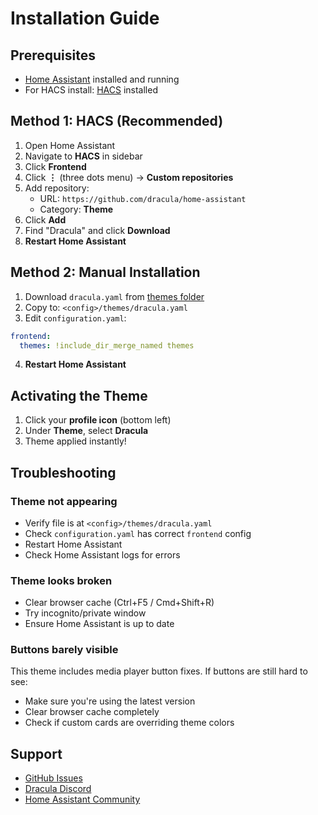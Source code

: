 # Installation Guide

## Prerequisites

- [Home Assistant](https://www.home-assistant.io/) installed and running
- For HACS install: [HACS](https://hacs.xyz/) installed

## Method 1: HACS (Recommended)

1. Open Home Assistant
2. Navigate to **HACS** in sidebar
3. Click **Frontend**
4. Click **⋮** (three dots menu) → **Custom repositories**
5. Add repository:
   - URL: `https://github.com/dracula/home-assistant`
   - Category: **Theme**
6. Click **Add**
7. Find "Dracula" and click **Download**
8. **Restart Home Assistant**

## Method 2: Manual Installation

1. Download `dracula.yaml` from [themes folder](./themes/dracula.yaml)
2. Copy to: `<config>/themes/dracula.yaml`
3. Edit `configuration.yaml`:

```yaml
frontend:
  themes: !include_dir_merge_named themes
```

4. **Restart Home Assistant**

## Activating the Theme

1. Click your **profile icon** (bottom left)
2. Under **Theme**, select **Dracula**
3. Theme applied instantly!

## Troubleshooting

### Theme not appearing
- Verify file is at `<config>/themes/dracula.yaml`
- Check `configuration.yaml` has correct `frontend` config
- Restart Home Assistant
- Check Home Assistant logs for errors

### Theme looks broken
- Clear browser cache (Ctrl+F5 / Cmd+Shift+R)
- Try incognito/private window
- Ensure Home Assistant is up to date

### Buttons barely visible
This theme includes media player button fixes. If buttons are still hard to see:
- Make sure you're using the latest version
- Clear browser cache completely
- Check if custom cards are overriding theme colors

## Support

- [GitHub Issues](https://github.com/dracula/home-assistant/issues)
- [Dracula Discord](https://draculatheme.com/discord-invite)
- [Home Assistant Community](https://community.home-assistant.io/)

